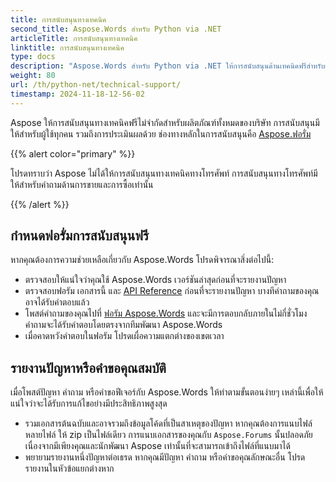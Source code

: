 ```yaml
---
title: การสนับสนุนทางเทคนิค
second_title: Aspose.Words สำหรับ Python via .NET
articleTitle: การสนับสนุนทางเทคนิค
linktitle: การสนับสนุนทางเทคนิค
type: docs
description: "Aspose.Words สำหรับ Python via .NET ให้การสนับสนุนด้านเทคนิคฟรีสำหรับผู้ใช้ทุกคน โปรดรายงานคำถาม ปัญหา หรือคำขอคุณสมบัติของคุณโดยใช้ฟอรัมการสนับสนุน Aspose Free"
weight: 80
url: /th/python-net/technical-support/
timestamp: 2024-11-18-12-56-02
---
```


Aspose ให้การสนับสนุนทางเทคนิคฟรีไม่จำกัดสำหรับผลิตภัณฑ์ทั้งหมดของบริษัท การสนับสนุนมีให้สำหรับผู้ใช้ทุกคน รวมถึงการประเมินผลด้วย ช่องทางหลักในการสนับสนุนคือ [Aspose.ฟอรั่ม](https://forum.aspose.com/c/words/8)

{{% alert color="primary" %}}

โปรดทราบว่า Aspose ไม่ได้ให้การสนับสนุนทางเทคนิคทางโทรศัพท์ การสนับสนุนทางโทรศัพท์มีให้สำหรับคำถามด้านการขายและการซื้อเท่านั้น

{{% /alert %}}

## กำหนดฟอรั่มการสนับสนุนฟรี

หากคุณต้องการความช่วยเหลือเกี่ยวกับ Aspose.Words โปรดพิจารณาสิ่งต่อไปนี้:

* ตรวจสอบให้แน่ใจว่าคุณใช้ Aspose.Words เวอร์ชันล่าสุดก่อนที่จะรายงานปัญหา
* ตรวจสอบฟอรัม เอกสารนี้ และ [API Reference](https://reference.aspose.com/words/python-net/) ก่อนที่จะรายงานปัญหา บางทีคำถามของคุณอาจได้รับคำตอบแล้ว
* โพสต์คำถามของคุณไปที่ [ฟอรัม Aspose.Words](https://forum.aspose.com/c/words/8) และจะมีการตอบกลับภายในไม่กี่ชั่วโมง คำถามจะได้รับคำตอบโดยตรงจากทีมพัฒนา Aspose.Words
* เมื่อคาดหวังคำตอบในฟอรัม โปรดเผื่อความแตกต่างของเขตเวลา

## รายงานปัญหาหรือคำขอคุณสมบัติ

เมื่อโพสต์ปัญหา คำถาม หรือคำขอฟีเจอร์กับ Aspose.Words ให้ทำตามขั้นตอนง่ายๆ เหล่านี้เพื่อให้แน่ใจว่าจะได้รับการแก้ไขอย่างมีประสิทธิภาพสูงสุด

* รวมเอกสารต้นฉบับและอาจรวมถึงข้อมูลโค้ดที่เป็นสาเหตุของปัญหา หากคุณต้องการแนบไฟล์หลายไฟล์ ให้ zip เป็นไฟล์เดียว การแนบเอกสารของคุณกับ `Aspose.Forums` นั้นปลอดภัย เนื่องจากมีเพียงคุณและนักพัฒนา Aspose เท่านั้นที่จะสามารถเข้าถึงไฟล์ที่แนบมาได้
* พยายามรายงานหนึ่งปัญหาต่อเธรด หากคุณมีปัญหา คำถาม หรือคำขอคุณลักษณะอื่น โปรดรายงานในหัวข้อแยกต่างหาก
